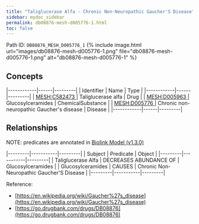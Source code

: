 ```yaml
---
title: "Taliglucerase Alfa - Chronic Non-Neuropathic Gaucher'S Disease"
sidebar: mydoc_sidebar
permalink: db08876-mesh-d005776-1.html
toc: false 
---
```



Path ID: `DB08876_MESH_D005776_1`
{% include image.html url="images/db08876-mesh-d005776-1.png" file="db08876-mesh-d005776-1.png" alt="db08876-mesh-d005776-1" %}

## Concepts

|------------|------|---------|
| Identifier | Name | Type    |
|------------|------|---------|
| <a href="https://identifiers.org/MESH:C582473">MESH:C582473 </a> | Taliglucerase alfa | Drug |
| <a href="https://identifiers.org/MESH:D005963">MESH:D005963 </a> | Glucosylceramides | ChemicalSubstance |
| <a href="https://identifiers.org/MESH:D005776">MESH:D005776 </a> | Chronic non-neuropathic Gaucher's disease | Disease |
|------------|------|---------|

## Relationships


NOTE: predicates are annotated in <a href="https://github.com/biolink/biolink-model/releases/tag/v1.3.0">Biolink Model (v1.3.0)</a>

|---------|-----------|---------|
| Subject | Predicate | Object  |
|---------|-----------|---------|
| Taliglucerase Alfa | DECREASES ABUNDANCE OF | Glucosylceramides |
| Glucosylceramides | CAUSES | Chronic Non-Neuropathic Gaucher'S Disease |
|---------|-----------|---------|

Reference: 
  - [https://en.wikipedia.org/wiki/Gaucher%27s_disease](https://en.wikipedia.org/wiki/Gaucher%27s_disease)
  - [https://go.drugbank.com/drugs/DB08876](https://go.drugbank.com/drugs/DB08876)
